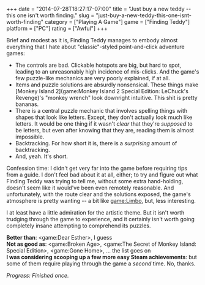 +++
date = "2014-07-28T18:27:17-07:00"
title = "Just buy a new teddy -- this one isn't worth finding."
slug = "just-buy-a-new-teddy-this-one-isnt-worth-finding"
category = ["Playing A Game"]
game = ["Finding Teddy"]
platform = ["PC"]
rating = ["Awful"]
+++

Brief and modest as it is, Finding Teddy manages to embody almost everything that I hate about "classic"-styled point-and-click adventure games:

* The controls are bad.  Clickable hotspots are big, but hard to spot, leading to an unreasonably high incidence of mis-clicks.  And the game's few puzzle-like mechanics are very poorly explained, if at all.
* Items and puzzle solutions are absurdly nonsensical.  These things make [Monkey Island 2](game:Monkey Island 2 Special Edition: LeChuck's Revenge)'s "monkey wrench" look downright intuitive.  This shit is pretty bananas.
* There is a central puzzle mechanic that involves spelling things with shapes that look like letters.  Except, they don't actually look much like letters.  It would be one thing if it wasn't <i>clear</i> that they're <i>supposed</i> to be letters, but even after knowing that they are, reading them is almost impossible.
* Backtracking.  For how short it is, there is a <i>surprising</i> amount of backtracking.
* And, yeah.  It's short.

Confession time: I didn't get very far into the game before requiring tips from a guide.  I don't feel bad about it at all, either; to try and figure out what Finding Teddy was trying to tell me, without some extra hand-holding, doesn't seem like it would've been even remotely reasonable.  And unfortunately, with the route clear and the solutions exposed, the game's atmosphere is pretty wanting -- a bit like <game:Limbo>, but, less interesting.

I at least have a little admiration for the artistic theme.  But it isn't worth trudging through the game to experience, and it certainly isn't worth going completely insane attempting to comprehend its puzzles.

<b>Better than</b>: <game:Dear Esther>, I guess  
<b>Not as good as</b>: <game:Broken Age>, <game:The Secret of Monkey Island: Special Edition>, <game:Gone Home>, ... the list goes on  
<b>I was considering scooping up a few more easy Steam achievements</b>: but some of them require playing through the game a <i>second</i> time.  No, thanks.

<i>Progress: Finished once.</i>